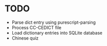 # TODO

- Parse dict entry using purescript-parsing
- Process CC-CEDICT file
- Load dictionary entries into SQLite database
- Chinese quiz
